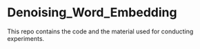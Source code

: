 # Denoising_Word_Embedding

This repo contains the code and the material used for conducting experiments.
